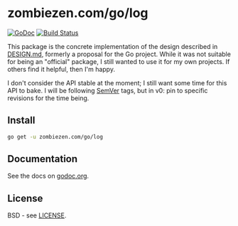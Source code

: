 # zombiezen.com/go/log

[![GoDoc](https://godoc.org/zombiezen.com/go/log?status.svg)][godoc.org]
[![Build Status](https://travis-ci.org/zombiezen/go-log.svg?branch=master)][travis]

This package is the concrete implementation of the design described in
[DESIGN.md][], formerly a proposal for the Go project.  While it was not
suitable for being an "official" package, I still wanted to use it for my own
projects.  If others find it helpful, then I'm happy.

I don't consider the API stable at the moment; I still want some time for this
API to bake.  I will be following [SemVer][] tags, but in v0: pin to specific
revisions for the time being.

[godoc.org]: https://godoc.org/zombiezen.com/go/log
[travis]: https://travis-ci.org/zombiezen/go-log
[DESIGN.md]: https://github.com/zombiezen/go-log/blob/master/DESIGN.md
[SemVer]: http://semver.org/

## Install

```bash
go get -u zombiezen.com/go/log
```

## Documentation

See the docs on [godoc.org][].

## License

BSD - see [LICENSE](https://github.com/zombiezen/go-log/blob/master/LICENSE).

